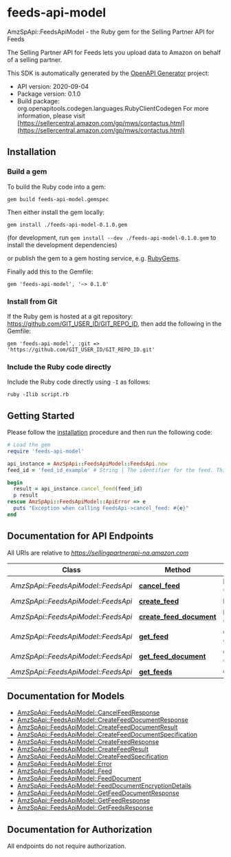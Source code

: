 # feeds-api-model

AmzSpApi::FeedsApiModel - the Ruby gem for the Selling Partner API for Feeds

The Selling Partner API for Feeds lets you upload data to Amazon on behalf of a selling partner.

This SDK is automatically generated by the [OpenAPI Generator](https://openapi-generator.tech) project:

- API version: 2020-09-04
- Package version: 0.1.0
- Build package: org.openapitools.codegen.languages.RubyClientCodegen
For more information, please visit [https://sellercentral.amazon.com/gp/mws/contactus.html](https://sellercentral.amazon.com/gp/mws/contactus.html)

## Installation

### Build a gem

To build the Ruby code into a gem:

```shell
gem build feeds-api-model.gemspec
```

Then either install the gem locally:

```shell
gem install ./feeds-api-model-0.1.0.gem
```

(for development, run `gem install --dev ./feeds-api-model-0.1.0.gem` to install the development dependencies)

or publish the gem to a gem hosting service, e.g. [RubyGems](https://rubygems.org/).

Finally add this to the Gemfile:

    gem 'feeds-api-model', '~> 0.1.0'

### Install from Git

If the Ruby gem is hosted at a git repository: https://github.com/GIT_USER_ID/GIT_REPO_ID, then add the following in the Gemfile:

    gem 'feeds-api-model', :git => 'https://github.com/GIT_USER_ID/GIT_REPO_ID.git'

### Include the Ruby code directly

Include the Ruby code directly using `-I` as follows:

```shell
ruby -Ilib script.rb
```

## Getting Started

Please follow the [installation](#installation) procedure and then run the following code:

```ruby
# Load the gem
require 'feeds-api-model'

api_instance = AmzSpApi::FeedsApiModel::FeedsApi.new
feed_id = 'feed_id_example' # String | The identifier for the feed. This identifier is unique only in combination with a seller ID.

begin
  result = api_instance.cancel_feed(feed_id)
  p result
rescue AmzSpApi::FeedsApiModel::ApiError => e
  puts "Exception when calling FeedsApi->cancel_feed: #{e}"
end

```

## Documentation for API Endpoints

All URIs are relative to *https://sellingpartnerapi-na.amazon.com*

Class | Method | HTTP request | Description
------------ | ------------- | ------------- | -------------
*AmzSpApi::FeedsApiModel::FeedsApi* | [**cancel_feed**](docs/FeedsApi.md#cancel_feed) | **DELETE** /feeds/2020-09-04/feeds/{feedId} | 
*AmzSpApi::FeedsApiModel::FeedsApi* | [**create_feed**](docs/FeedsApi.md#create_feed) | **POST** /feeds/2020-09-04/feeds | 
*AmzSpApi::FeedsApiModel::FeedsApi* | [**create_feed_document**](docs/FeedsApi.md#create_feed_document) | **POST** /feeds/2020-09-04/documents | 
*AmzSpApi::FeedsApiModel::FeedsApi* | [**get_feed**](docs/FeedsApi.md#get_feed) | **GET** /feeds/2020-09-04/feeds/{feedId} | 
*AmzSpApi::FeedsApiModel::FeedsApi* | [**get_feed_document**](docs/FeedsApi.md#get_feed_document) | **GET** /feeds/2020-09-04/documents/{feedDocumentId} | 
*AmzSpApi::FeedsApiModel::FeedsApi* | [**get_feeds**](docs/FeedsApi.md#get_feeds) | **GET** /feeds/2020-09-04/feeds | 


## Documentation for Models

 - [AmzSpApi::FeedsApiModel::CancelFeedResponse](docs/CancelFeedResponse.md)
 - [AmzSpApi::FeedsApiModel::CreateFeedDocumentResponse](docs/CreateFeedDocumentResponse.md)
 - [AmzSpApi::FeedsApiModel::CreateFeedDocumentResult](docs/CreateFeedDocumentResult.md)
 - [AmzSpApi::FeedsApiModel::CreateFeedDocumentSpecification](docs/CreateFeedDocumentSpecification.md)
 - [AmzSpApi::FeedsApiModel::CreateFeedResponse](docs/CreateFeedResponse.md)
 - [AmzSpApi::FeedsApiModel::CreateFeedResult](docs/CreateFeedResult.md)
 - [AmzSpApi::FeedsApiModel::CreateFeedSpecification](docs/CreateFeedSpecification.md)
 - [AmzSpApi::FeedsApiModel::Error](docs/Error.md)
 - [AmzSpApi::FeedsApiModel::Feed](docs/Feed.md)
 - [AmzSpApi::FeedsApiModel::FeedDocument](docs/FeedDocument.md)
 - [AmzSpApi::FeedsApiModel::FeedDocumentEncryptionDetails](docs/FeedDocumentEncryptionDetails.md)
 - [AmzSpApi::FeedsApiModel::GetFeedDocumentResponse](docs/GetFeedDocumentResponse.md)
 - [AmzSpApi::FeedsApiModel::GetFeedResponse](docs/GetFeedResponse.md)
 - [AmzSpApi::FeedsApiModel::GetFeedsResponse](docs/GetFeedsResponse.md)


## Documentation for Authorization

 All endpoints do not require authorization.


